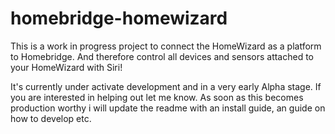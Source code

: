 # homebridge-homewizard
This is a work in progress project to connect the HomeWizard as a platform to Homebridge.
And therefore control all devices and sensors attached to your HomeWizard with Siri!

It's currently under activate development and in a very early Alpha stage. 
If you are interested in helping out let me know. As soon as this becomes production worthy i will update the readme 
with an install guide, an guide on how to develop etc.
